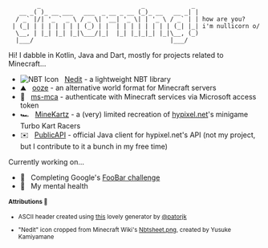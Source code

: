 ```
        _                            _             _ 
   __ _( )_ __ ___   ___  _ __ _ __ (_)_ __   __ _| |
  / _` |/| '_ ` _ \ / _ \| '__| '_ \| | '_ \ / _` | | how are you?
 | (_| | | | | | | | (_) | |  | | | | | | | | (_| |_| i'm nullicorn o/
  \__, | |_| |_| |_|\___/|_|  |_| |_|_|_| |_|\__, (_)
  |___/                                      |___/   
```
Hi! I dabble in Kotlin, Java and Dart, mostly for projects related to Minecraft...
- ![NBT Icon](https://user-images.githubusercontent.com/64789500/140657790-abb66f64-ceac-4df2-9717-b63a6300cedb.png)&nbsp; &nbsp;[Nedit](https://github.com/TheNullicorn/Nedit) - a lightweight NBT library
- ⛰️&nbsp; &nbsp;[ooze](https://github.com/ooze-world) - an alternative world format for Minecraft servers
- 📡&nbsp; &nbsp;[ms-mca](https://github.com/TheNullicorn/ms-mca) - authenticate with Minecraft services via Microsoft access token
- 🏎️&nbsp; &nbsp;[MineKartz](https://github.com/TheNullicorn/MineKartz) - a (very) limited recreation of [hypixel.net](https://hypixel.net)'s minigame Turbo Kart Racers
- ✉️&nbsp; &nbsp;[PublicAPI](https://github.com/HypixelDev/PublicAPI) - official Java client for hypixel.net's API (not my project, but I contribute to it a bunch in my free time)

Currently working on...
- 🔐&nbsp; &nbsp;Completing Google's [FooBar challenge](https://foobar.withgoogle.com/)
- 🧠&nbsp; &nbsp;My mental health

<!--
Obligitory stats image...

 &nbsp; &nbsp; &nbsp; &nbsp; ![Nullicorn's GitHub stats](https://github-readme-stats.vercel.app/api?username=TheNullicorn&show_icons=true&theme=radical)
-->

<sub>
  
  #### Attributions 💞 
  - ASCII header created using [this](https://patorjk.com/software/taag/#f=Ivrit) lovely generator by [@patorjk](https://github.com/patorjk)
  
  - "Nedit" icon cropped from Minecraft Wiki's [Nbtsheet.png](https://minecraft.fandom.com/wiki/Minecraft_Wiki?file=Nbtsheet.png), created by Yusuke Kamiyamane
  </sub>
